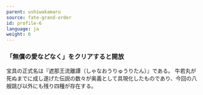 ```yaml
---
parent: ushiwakamaru
source: fate-grand-order
id: profile-6
language: ja
weight: 6
---
```


### 「無償の愛などなく」をクリアすると開放

宝具の正式名は『遮那王流離譚（しゃなおうりゅうりたん）』である。
牛若丸が死ぬまでに成し遂げた伝説の数々が奥義として具現化したものであり、今回の八艘跳び以外にも残り四種が存在する。
